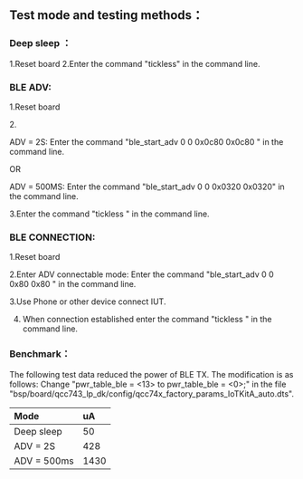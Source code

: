 ## Test mode and testing methods：

### Deep sleep ：

1.Reset board 
2.Enter the command "tickless" in the command line.

### BLE ADV:

1.Reset board

2\.

ADV = 2S: Enter the command "ble\_start\_adv 0 0 0x0c80 0x0c80 " in the command line.

OR

ADV = 500MS: Enter the command "ble\_start\_adv 0 0 0x0320 0x0320" in the command line.

3.Enter the command "tickless " in the command line.

### BLE CONNECTION:

1.Reset board

2.Enter ADV connectable mode: Enter the command "ble\_start\_adv 0 0 0x80 0x80 " in the command line.

3.Use Phone or other device connect IUT.

4. When connection established enter the command "tickless " in the command line.

### Benchmark：

The following test data reduced the power of BLE TX. The modification is as follows: Change "pwr\_table\_ble = <13> to pwr\_table\_ble = <0>;" in the file "bsp/board/qcc743\_lp\_dk/config/qcc74x\_factory\_params\_IoTKitA\_auto.dts".

| Mode        | uA   |
| :---------- | :--- |
| Deep sleep  | 50   |
| ADV = 2S    | 428  |
| ADV = 500ms | 1430 |

